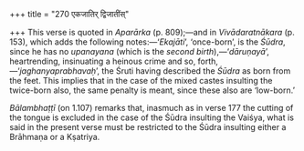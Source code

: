 +++
title = "270 एकजातिर् द्विजातींस्"

+++
This verse is quoted in *Aparārka* (p. 809);—and in *Vivādaratnākara*
(p. 153), which adds the following notes:—‘*Ekajāti*’, ‘once-born’, is
the *Śūdra*, since he has no *upanayana* (which is the *second
birth*),—‘*dāruṇayā*’, heartrending, insinuating a heinous crime and so,
forth,—‘*jaghanyaprabhavaḥ*’, the Śruti having described the *Śūdra* as
born from the feet. This implies that in the case of the mixed castes
insulting the twice-born also, the same penalty is meant, since these
also are ‘low-born.’

*Bālambhaṭṭī* (on 1.107) remarks that, inasmuch as in verse 177 the
cutting of the tongue is excluded in the case of the Śūdra insulting the
Vaiśya, what is said in the present verse must be restricted to the
Śūdra insulting either a Brāhmaṇa or a Kṣatriya.


